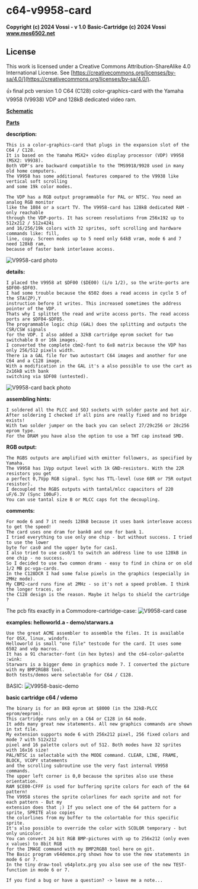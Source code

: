 # c64-v9958-card

**Copyright (c) 2024 Vossi - v 1.0**
**Basic-Cartridge (c) 2024 Vossi**
**www.mos6502.net**

## License
This work is licensed under a Creative Commons Attribution-ShareAlike 4.0
International License. See [https://creativecommons.org/licenses/by-sa/4.0/](https://creativecommons.org/licenses/by-sa/4.0/).

:thumbsup: final pcb version 1.0
C64 (C128) color-graphics-card with the Yamaha V9958 (V9938) VDP and 128kB dedicated video ram.

**[Schematic](https://github.com/vossi1/c64-v9958-card/blob/master/doc/schematics.png)**

**[Parts](https://github.com/vossi1/c64-v9958-card/blob/master/doc/partlist.txt)**

**description:**

    This is a color-graphics-card that plugs in the expansion slot of the C64 / C128.
    It is based on the Yamaha MSX2+ video display processor (VDP) V9958 (MSX2: V9938).
    Both VDP's are backward compatible to the TMS9918/9928 used in many old home computers.
    The V9958 has some additional features compared to the V9938 like vertical soft scrolling
    and some 19k color modes.

    The VDP has a RGB output programmable for PAL or NTSC. You need an analog RGB monitor
    like the 1084 or a scart TV. The V9958-card has 128kB dedicated RAM - only reachable
    through the VDP-ports. It has screen resolutions from 256x192 up to 512x212 / 512x424i
    and 16/256/19k colors with 32 sprites, soft scrolling and hardware commands like: fill,
    line, copy. Screen modes up to 5 need only 64kB vram, mode 6 and 7 need 128kB ram,
    because of faster bank interleave access.

![V9958-card photo](https://github.com/vossi1/c64-v9958-card/blob/master/pictures/cart_front.jpg)

**details:**

    I placed the V9958 at $DF00 ($DE00) (i/o 1/2), so the write-ports are $DF00-$DF03.
    I had some trouble because the 6502 does a read access in cycle 5 of the STA(ZP),Y
    instruction before it writes. This increased sometimes the address pointer of the VDP.
    Thats why I splittet the read and write access ports. The read access ports are $DF04-$DF05.
    The programmable logic chip (GAL) does the splitting and outputs the CSR/CSW signals
    for the VDP. I also added a 32kB cartridge eprom socket for two switchable 8 or 16k images.
    I converted the complete cbm2-font to 6x8 matrix because the VDP has only 256/512 pixels width.
    There ia a GAL file for two autostart C64 images and another for one C64 and a C128 image.
    With a modification in the GAL it's a also possible to use the cart as 2x16kB with bank
    switching via $DF08 (untested).
    
![V9958-card back photo](https://github.com/vossi1/c64-v9958-card/blob/master/pictures/cart_back.jpg)

**assembling hints:**

    I soldered all the PLCC and SOJ sockets with solder paste and hot air.
    After soldering I checked if all pins are really fixed and no bridge exists!
    With two solder jumper on the back you can select 27/29c256 or 28c256 eprom type.
    For the DRAM you have also the option to use a THT cap instead SMD. 

**RGB output:**

    The RGBS outputs are amplified with emitter followers, as specified by Yamaha.
    The V9958 has 1Vpp output level with 1k GND-resistors. With the 22R resistors you get
    a perfect 0,7Vpp RGB signal. Sync has TTL-level (use 68R or 75R output resistor).
    I decoupled the RGBS outputs with tantal/mlcc capacitors of 220 uF/6.3V (Sync 100uF).
    You can use tantal size B or MLCC caps fot the decoupling.

**comments:**

    For mode 6 and 7 it needs 128kB because it uses bank interleave access to get the speed!
    The card uses one dram for bank0 and one for bank 1.
    I tried everything to use only one chip - but without success. I tried to use the lower
    byte for cas0 and the upper byte for cas1.
    I also tried to use cas0/1 to switch an address line to use 128kB in one chip - no success.
    So I decided to use two common drams - easy to find in china or on old 1/2 MB pc-vga-cards.
    In the C128DCR I had some false pixels in the graphics (especially in 2MHz mode).
    My CBM2-card runs fine at 2MHz - so it's not a speed problem. I think the longer traces, or
    the C128 design is the reason. Maybe it helps to shield the cartridge ? 

The pcb fits exactly in a Commodore-cartridge-case:
![V9958-card case](https://github.com/vossi1/c64-v9958-card/blob/master/pictures/cart_cable.jpg)

**examples: helloworld.a - demo/starwars.a**

    Use the great ACME assembler to assemble the files. It is available for OSX, linux, windofs.
    Helloworld is small "one file" testcode for the card. It uses some 6502 and vdp macros.
    It has a 91 character-font (in hex bytes) and the c64-color-palette :wink:
    Starwars is a bigger demo in graphics mode 7. I converted the picture with my BMP2RGB8 tool.
    Both tests/demos were selectable for C64 / C128.

BASIC:
![V9958-basic-demo](https://github.com/vossi1/c64-v9958-card/blob/master/pictures/basic-demo.jpg)

**basic cartridge c64 / vdemo**

    The binary is for an 8KB eprom at $8000 (in the 32kB-PLCC eprom/eeprom).
    This cartridge runs only on a C64 or C128 in 64 mode.
    It adds many great new statements. All new graphics commands are shown in txt file.
    My extension supports mode 6 with 256x212 pixel, 256 fixed colors and mode 7 with 512x212
    pixel and 16 palette colors out of 512. Both modes have 32 sprites with 16x16 size!
    PAL/NTSC is selectable with the MODE command. CLEAR, LINE, FRAME, BLOCK, VCOPY statements
    and the scrolling subroutine use the very fast internal V9958 commands.
    The upper left corner is 0,0 because the sprites also use these orientation.
    RAM $CE00-CFFF is used for buffering sprite colors for each of the 64 pattern!
    The V9958 stores the sprite colorlines for each sprite and not for each pattern - But my
    extension does that ;) If you select one of the 64 pattern for a sprite, SPRITE also copies
    the colorlines from my buffer to the colortable for this specific sprite.
    It's also possible to override the color with SCOLOR temporary - but only unicolor.
    You can convert 24 bit RGB BMP-pictures with up to 256x212 (only even x values) to 8bit RGB
    for the IMAGE command with my BMP2RGB8 tool here on git.
    The Basic program v64demox.prg shows how to use the new statements in mode 6 or 7.
    In the tiny draw-tool v64plotx.prg you also see use of the new TEST-function in mode 6 or 7.

    If you find a bug or have a question? -> leave me a note...
